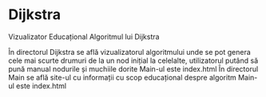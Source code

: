 # Dijkstra
Vizualizator Educațional Algoritmul lui Dijkstra

În directorul Dijkstra se află vizualizatorul algoritmului unde se pot genera cele mai scurte drumuri de la un nod inițial la celelalte, utilizatorul putând să pună manual nodurile și muchiile dorite
Main-ul este index.html
În directorul Main se află site-ul cu informații cu scop educațional despre algoritm
Main-ul este index.html
